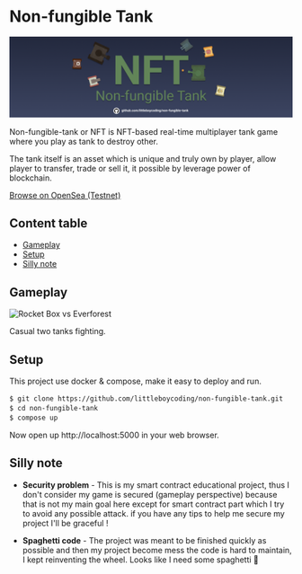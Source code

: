 # Non-fungible Tank

![banner](./banner.png)

Non-fungible-tank or NFT is NFT-based real-time multiplayer tank game where you play as tank to destroy other.

The tank itself is an asset which is unique and truly own by player, allow player to transfer, trade or sell it, it possible by leverage power of blockchain.

[Browse on OpenSea (Testnet)](https://testnets.opensea.io/collection/non-fungible-tank)

## Content table

- [Gameplay](#gameplay)
- [Setup](#setup)
- [Silly note](#silly-note)

## Gameplay

![Rocket Box vs Everforest](./everforest_rocketbox.gif)

Casual two tanks fighting.

## Setup

This project use docker & compose, make it easy to deploy and run.

```sh
$ git clone https://github.com/littleboycoding/non-fungible-tank.git
$ cd non-fungible-tank
$ compose up
```

Now open up http://localhost:5000 in your web browser.

## Silly note

- **Security problem** - This is my smart contract educational project, thus I don't consider my game is secured (gameplay perspective) because that is not my main goal here except for smart contract part which I try to avoid any possible attack. if you have any tips to help me secure my project I'll be graceful !

- **Spaghetti code** - The project was meant to be finished quickly as possible and then my project become mess the code is hard to maintain, I kept reinventing the wheel. Looks like I need some spaghetti 🍝
